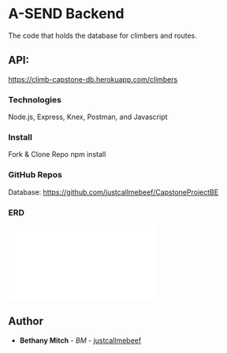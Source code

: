 # A-SEND Backend

The code that holds the database for climbers and routes.   

## API: 

https://climb-capstone-db.herokuapp.com/climbers

### Technologies 

Node.js, Express, Knex, Postman, and Javascript 

### Install

Fork & Clone Repo
npm install 

### GitHub Repos
Database: https://github.com/justcallmebeef/CapstoneProjectBE

### ERD 

![A-SEND ERD](./ClimbVert.pdf)

## Author

* **Bethany Mitch** - *BM* - [justcallmebeef](https://github.com/justcallmebeef)